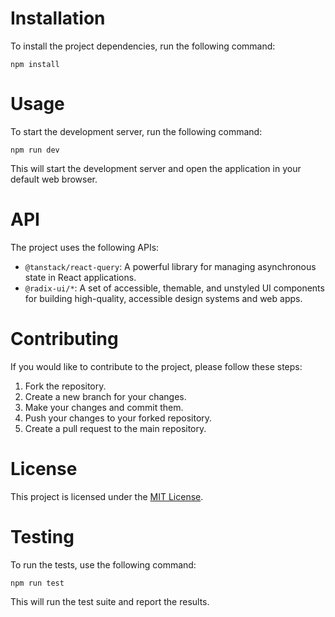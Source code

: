 # Installation

To install the project dependencies, run the following command:

```
npm install
```

# Usage

To start the development server, run the following command:

```
npm run dev
```

This will start the development server and open the application in your default web browser.

# API

The project uses the following APIs:

- `@tanstack/react-query`: A powerful library for managing asynchronous state in React applications.
- `@radix-ui/*`: A set of accessible, themable, and unstyled UI components for building high-quality, accessible design systems and web apps.

# Contributing

If you would like to contribute to the project, please follow these steps:

1. Fork the repository.
2. Create a new branch for your changes.
3. Make your changes and commit them.
4. Push your changes to your forked repository.
5. Create a pull request to the main repository.

# License

This project is licensed under the [MIT License](LICENSE).

# Testing

To run the tests, use the following command:

```
npm run test
```

This will run the test suite and report the results.